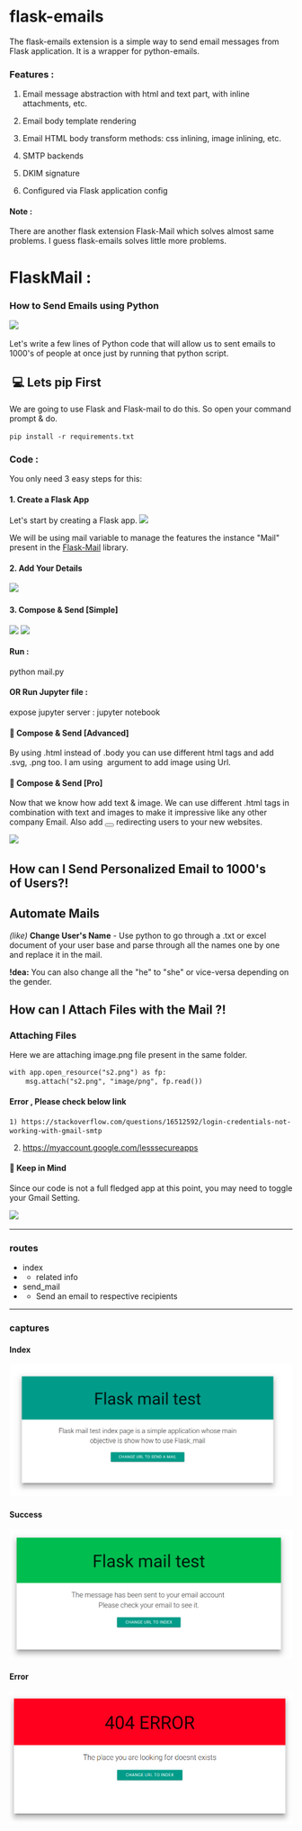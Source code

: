 # flask-emails

The flask-emails extension is a simple way to send email messages from Flask application. It is a wrapper for
python-emails.

### Features :

1) Email message abstraction with html and text part, with inline attachments, etc.

2) Email body template rendering

3) Email HTML body transform methods: css inlining, image inlining, etc.

4) SMTP backends

5) DKIM signature

6) Configured via Flask application config

#### Note :

There are another flask extension Flask-Mail which solves almost same problems. I guess flask-emails solves little more
problems.

# FlaskMail :

### How to Send Emails using Python

![](https://cdn-images-1.medium.com/max/2000/1*fRrwI-_ekP4PkQ4TDtYUyw.png)

Let's write a few lines of Python code that will allow us to sent emails to 1000's of people at once just by running
that python script.

##  💻 Lets pip First

We are going to use Flask and Flask-mail to do this. So open your command prompt & do.

`pip install -r requirements.txt`

### Code : 

You only need 3 easy steps for this:

#### 1. Create a Flask App

Let's start by creating a Flask app.
![](https://cdn-images-1.medium.com/max/880/1*5ukhuSn0sBHrr_O-1QwZCA.png)

We will be using mail variable to manage the features the instance "Mail" present in
the [Flask-Mail](https://pythonhosted.org/Flask-Mail/) library.

#### 2. Add Your Details

![](https://cdn-images-1.medium.com/max/880/1*JLI7SZLMZToRvZBzWkhmvA.png)

#### 3. Compose & Send [Simple]

![](https://cdn-images-1.medium.com/max/1100/1*VrejNCUcPEIIJEqajR3fKQ.png)
![](https://cdn-images-1.medium.com/max/1100/1*WIhi84XNh1vdaxkiqRKmfA.png)

#### Run :

python mail.py

#### OR Run Jupyter file :

expose jupyter server : jupyter notebook

#### 🍓 Compose & Send [Advanced]

By using .html instead of .body you can use different html tags and add .svg, .png too. I am using <img> argument to add
image using Url.

#### 🍓 Compose & Send [Pro]

Now that we know how add text & image. We can use different .html tags in combination with text and images to make it
impressive like any other company Email. Also add <button> </button> redirecting users to your new websites.

![](https://cdn-images-1.medium.com/max/880/1*8xMggon62Wwp8R1qCI-P9w.png)

## How can I Send Personalized Email to 1000's of Users?!

## Automate Mails

_(like)_ **Change User's Name** - Use python to go through a .txt or excel document of your user base and parse through
all the names one by one and replace it in the mail.

**!dea:** You can also change all the "he" to "she" or vice-versa depending on the gender.

## How can I Attach Files with the Mail ?!

### Attaching Files

Here we are attaching image.png file present in the same folder.

```
with app.open_resource("s2.png") as fp:
    msg.attach("s2.png", "image/png", fp.read())
```

#### Error , Please check below link

    1) https://stackoverflow.com/questions/16512592/login-credentials-not-working-with-gmail-smtp

2) https://myaccount.google.com/lesssecureapps

#### 💁 Keep in Mind

Since our code is not a full fledged app at this point, you may need to toggle your Gmail Setting.

![](https://cdn-images-1.medium.com/max/880/1*vd0kXIICbB9OvfupIDg4ew.png)


***

### routes

* index
*
    * related info
* send_mail
*
    * Send an email to respective recipients

***

### captures

#### Index

![Image index](static/index.png "epidemiological model")

#### Success

![Image success](static/success.png "epidemiological model")

#### Error

![Image error](static/error.png "epidemiological model")
